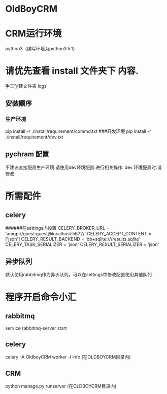 # OldBoyCRM

# CRM运行环境
python3（编写环境为python3.5.1）
# 请优先查看 install 文件夹下 内容.
手工创建文件夹 logs
## 安装顺序
### 生产环境
pip install -r ./install/requirement/commd.txt
###开发环境
pip install -r ./install/requirement/dev.txt
## pychram 配置
不建议直接配置生产环境.请使用dev环境配置.进行相关操作.
dev 环境配置时.请修改


# 所需配件
## celery
######在settings内设置
CELERY_BROKER_URL = 'amqp://guest:guest@localhost:5672/'
CELERY_ACCEPT_CONTENT = ['json']
CELERY_RESULT_BACKEND = 'db+sqlite:///results.sqlite'
CELERY_TASK_SERIALIZER = 'json'
CELERY_RESULT_SERIALIZER = 'json'

## 异步队列
默认使用rabbitmq作为异步队列，可以在settings中修改配置使用其他队列


# 程序开启命令小汇
## rabbitmq
service rabbitmq-server start
## celery
celery -A OldboyCRM worker -l info (在OLDBOYCRM目录内)
## CRM
python manage.py runserver (在OLDBOYCRM目录内)

